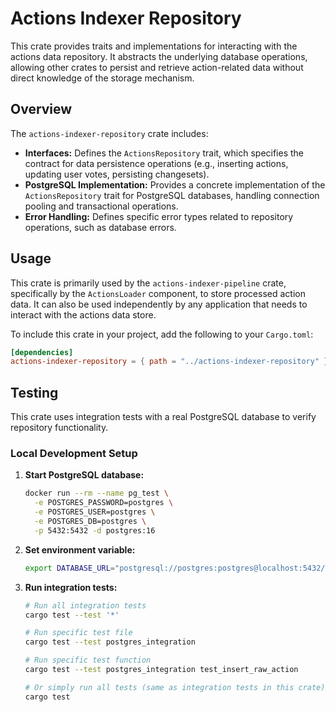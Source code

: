 # Actions Indexer Repository

This crate provides traits and implementations for interacting with the actions data repository. It abstracts the underlying database operations, allowing other crates to persist and retrieve action-related data without direct knowledge of the storage mechanism.

## Overview

The `actions-indexer-repository` crate includes:

- **Interfaces:** Defines the `ActionsRepository` trait, which specifies the contract for data persistence operations (e.g., inserting actions, updating user votes, persisting changesets).
- **PostgreSQL Implementation:** Provides a concrete implementation of the `ActionsRepository` trait for PostgreSQL databases, handling connection pooling and transactional operations.
- **Error Handling:** Defines specific error types related to repository operations, such as database errors.

## Usage

This crate is primarily used by the `actions-indexer-pipeline` crate, specifically by the `ActionsLoader` component, to store processed action data. It can also be used independently by any application that needs to interact with the actions data store.

To include this crate in your project, add the following to your `Cargo.toml`:

```toml
[dependencies]
actions-indexer-repository = { path = "../actions-indexer-repository" }
```

## Testing

This crate uses integration tests with a real PostgreSQL database to verify repository functionality.

### Local Development Setup

1. **Start PostgreSQL database:**
   ```bash
   docker run --rm --name pg_test \
     -e POSTGRES_PASSWORD=postgres \
     -e POSTGRES_USER=postgres \
     -e POSTGRES_DB=postgres \
     -p 5432:5432 -d postgres:16
   ```

2. **Set environment variable:**
   ```bash
   export DATABASE_URL="postgresql://postgres:postgres@localhost:5432/postgres"
   ```

3. **Run integration tests:**
   ```bash
   # Run all integration tests
   cargo test --test '*'
   
   # Run specific test file
   cargo test --test postgres_integration
   
   # Run specific test function
   cargo test --test postgres_integration test_insert_raw_action
   
   # Or simply run all tests (same as integration tests in this crate)
   cargo test
   ```